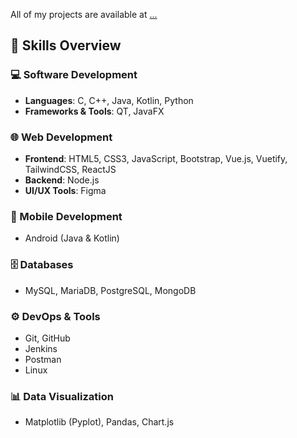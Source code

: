 All of my projects are available at [...](...)

## 🚀 Skills Overview

### 💻 Software Development
- **Languages**: C, C++, Java, Kotlin, Python  
- **Frameworks & Tools**: QT, JavaFX  

### 🌐 Web Development
- **Frontend**: HTML5, CSS3, JavaScript, Bootstrap, Vue.js, Vuetify, TailwindCSS, ReactJS
- **Backend**: Node.js  
- **UI/UX Tools**: Figma  

### 📱 Mobile Development
- Android (Java & Kotlin)  

### 🗄️ Databases
- MySQL, MariaDB, PostgreSQL, MongoDB  

### ⚙️ DevOps & Tools
- Git, GitHub  
- Jenkins  
- Postman  
- Linux  

### 📊 Data Visualization
- Matplotlib (Pyplot), Pandas, Chart.js
